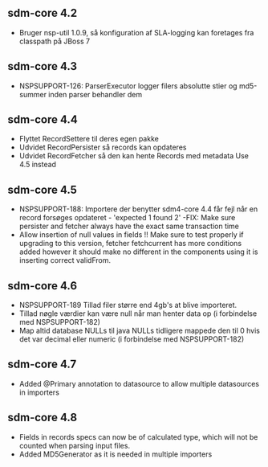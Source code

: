 ## sdm-core 4.2
*  Bruger nsp-util 1.0.9, så konfiguration af SLA-logging kan foretages fra classpath på JBoss 7

## sdm-core 4.3
*  NSPSUPPORT-126: ParserExecutor logger filers absolutte stier og md5-summer inden parser behandler dem

## sdm-core 4.4
*  Flyttet RecordSettere til deres egen pakke
*  Udvidet RecordPersister så records kan opdateres
*  Udvidet RecordFetcher så den kan hente Records med metadata
Use 4.5 instead

## sdm-core 4.5
*  NSPSUPPORT-188: Importere der benytter sdm4-core 4.4 får fejl når en record forsøges opdateret - 'expected 1 found 2'
    -FIX:  Make sure persister and fetcher always have the exact same transaction time
*  Allow insertion of null values in fields
!! Make sure to test properly if upgrading to this version, fetcher fetchcurrent has more conditions added
   however it should make no different in the components using it is inserting correct validFrom.

## sdm-core 4.6
* NSPSUPPORT-189 Tillad filer større end 4gb's at blive importeret.
* Tillad nøgle værdier kan være null når man henter data op (i forbindelse med NSPSUPPORT-182)
* Map altid database NULLs til java NULLs tidligere mappede den til 0 hvis det var decimal eller numeric
  (i forbindelse med NSPSUPPORT-182)

## sdm-core 4.7
* Added @Primary annotation to datasource to allow multiple datasources in importers

## sdm-core 4.8
* Fields in records specs can now be of calculated type, which will not be counted when parsing input files.
* Added MD5Generator as it is needed in multiple importers
